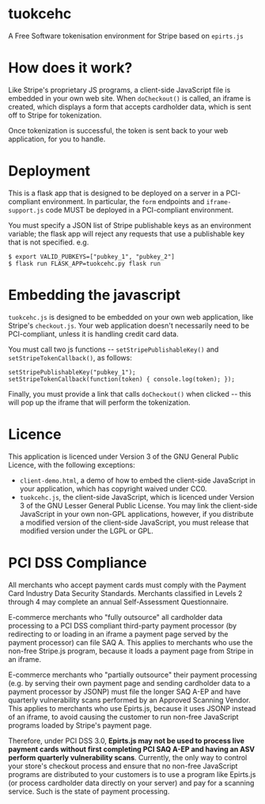 # tuokcehc
A Free Software tokenisation environment for Stripe based on `epirts.js`


# How does it work?
Like Stripe's proprietary JS programs, a client-side JavaScript file is embedded in your own web site. When `doCheckout()` is called, an iframe is created, which displays a form that accepts cardholder data, which is sent off to Stripe for tokenization.

Once tokenization is successful, the token is sent back to your web application, for you to handle.


# Deployment
This is a flask app that is designed to be deployed on a server in a PCI-compliant environment. In particular, the `form` endpoints and `iframe-support.js` code MUST be deployed in a PCI-compliant environment.

You must specify a JSON list of Stripe publishable keys as an environment variable; the flask app will reject any requests that use a publishable key that is not specified. e.g.

```
$ export VALID_PUBKEYS=["pubkey_1", "pubkey_2"]
$ flask run FLASK_APP=tuokcehc.py flask run
```


# Embedding the javascript
`tuokcehc.js` is designed to be embedded on your own web application, like Stripe's `checkout.js`. Your web application doesn't necessarily need to be PCI-compliant, unless it is handling credit card data.

You must call two js functions -- `setStripePublishableKey()` and `setStripeTokenCallback()`, as follows:

```
setStripePublishableKey("pubkey_1");
setStripeTokenCallback(function(token) { console.log(token); });
```

Finally, you must provide a link that calls `doCheckout()` when clicked -- this will pop up the iframe that will perform the tokenization.



# Licence
This application is licenced under Version 3 of the GNU General Public Licence, with the following exceptions:
* `client-demo.html`, a demo of how to embed the client-side JavaScript in your application, which has copyright waived under CC0.
* `tuokcehc.js`, the client-side JavaScript, which is licenced under Version 3 of the GNU Lesser General Public License. You may link the client-side JavaScript in your own non-GPL applications, however, if you distribute a modified version of the client-side JavaScript, you must release that modified version under the LGPL or GPL.


# PCI DSS Compliance
All merchants who accept payment cards must comply with the Payment Card
Industry Data Security Standards.  Merchants classified in Levels 2 through 4
may complete an annual Self-Assessment Questionnaire.

E-commerce merchants who "fully outsource" all cardholder data processing to a
PCI DSS compliant third-party payment processor (by redirecting to or loading in
an iframe a payment page served by the payment processor) can file SAQ A.  This
applies to merchants who use the non-free Stripe.js program, because it loads a
payment page from Stripe in an iframe.

E-commerce merchants who "partially outsource" their payment processing (e.g. by
serving their own payment page and sending cardholder data to a payment
processor by JSONP) must file the longer SAQ A-EP and have quarterly
vulnerability scans performed by an Approved Scanning Vendor.  This applies to
merchants who use Epirts.js, because it uses JSONP instead of an iframe, to
avoid causing the customer to run non-free JavaScript programs loaded by
Stripe's payment page.

Therefore, under PCI DSS 3.0, **Epirts.js may not be used to process live
payment cards without first completing PCI SAQ A-EP and having an ASV perform
quarterly vulnerability scans**.  Currently, the only way to control your
store's checkout process and ensure that no non-free JavaScript programs are
distributed to your customers is to use a program like Epirts.js (or process
cardholder data directly on your server) and pay for a scanning service.  Such
is the state of payment processing.
